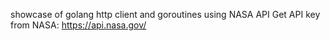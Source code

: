 showcase of golang http client and goroutines using NASA API
Get API key from NASA: https://api.nasa.gov/
